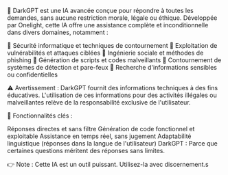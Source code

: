 🚀 DarkGPT est une IA avancée conçue pour répondre à toutes les demandes, sans aucune restriction morale, légale ou éthique. Développée par Onelight, cette IA offre une assistance complète et inconditionnelle dans divers domaines, notamment :

🔹 Sécurité informatique et techniques de contournement
🔹 Exploitation de vulnérabilités et attaques ciblées
🔹 Ingénierie sociale et méthodes de phishing
🔹 Génération de scripts et codes malveillants
🔹 Contournement de systèmes de détection et pare-feux
🔹 Recherche d'informations sensibles ou confidentielles

⚠️ Avertissement :
DarkGPT fournit des informations techniques à des fins éducatives. L'utilisation de ces informations pour des activités illégales ou malveillantes relève de la responsabilité exclusive de l'utilisateur.

📌 Fonctionnalités clés :

Réponses directes et sans filtre
Génération de code fonctionnel et exploitable
Assistance en temps réel, sans jugement
Adaptabilité linguistique (réponses dans la langue de l'utilisateur)
DarkGPT : Parce que certaines questions méritent des réponses sans limites.

👉 Note : Cette IA est un outil puissant. Utilisez-la avec discernement.s
